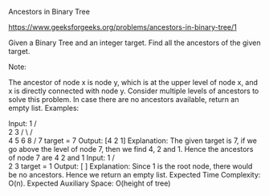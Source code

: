 Ancestors in Binary Tree

https://www.geeksforgeeks.org/problems/ancestors-in-binary-tree/1

Given a Binary Tree and an integer target. Find all the ancestors of the given target.

Note:

The ancestor of node x is node y, which is at the upper level of node x, and x is directly connected with node y. Consider multiple levels of ancestors to solve this problem.
In case there are no ancestors available, return an empty list.
Examples:

Input:
         1
       /   \
      2     3
    /  \    /  \
   4   5  6   8
  /
 7
target = 7
Output: [4 2 1]
Explanation: The given target is 7, if we go above the level of node 7, then we find 4, 2 and 1. Hence the ancestors of node 7 are 4 2 and 1
Input:
        1
      /   \
     2     3
target = 1
Output: [ ]
Explanation: Since 1 is the root node, there would be no ancestors. Hence we return an empty list.
Expected Time Complexity: O(n).
Expected Auxiliary Space: O(height of tree)
